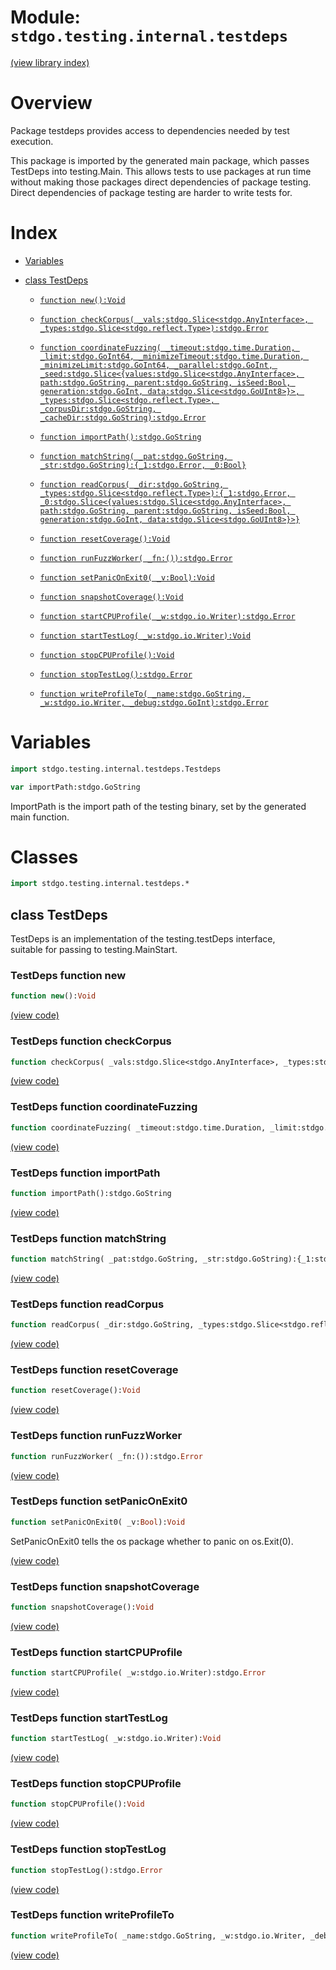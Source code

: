 # Module: `stdgo.testing.internal.testdeps`

[(view library index)](../../../stdgo.md)


# Overview


Package testdeps provides access to dependencies needed by test execution.  



This package is imported by the generated main package, which passes  
TestDeps into testing.Main. This allows tests to use packages at run time  
without making those packages direct dependencies of package testing.  
Direct dependencies of package testing are harder to write tests for.  



# Index


- [Variables](<#variables>)

- [class TestDeps](<#class-testdeps>)

  - [`function new():Void`](<#testdeps-function-new>)

  - [`function checkCorpus( _vals:stdgo.Slice<stdgo.AnyInterface>, _types:stdgo.Slice<stdgo.reflect.Type>):stdgo.Error`](<#testdeps-function-checkcorpus>)

  - [`function coordinateFuzzing( _timeout:stdgo.time.Duration, _limit:stdgo.GoInt64, _minimizeTimeout:stdgo.time.Duration, _minimizeLimit:stdgo.GoInt64, _parallel:stdgo.GoInt, _seed:stdgo.Slice<{values:stdgo.Slice<stdgo.AnyInterface>, path:stdgo.GoString, parent:stdgo.GoString, isSeed:Bool, generation:stdgo.GoInt, data:stdgo.Slice<stdgo.GoUInt8>}>, _types:stdgo.Slice<stdgo.reflect.Type>, _corpusDir:stdgo.GoString, _cacheDir:stdgo.GoString):stdgo.Error`](<#testdeps-function-coordinatefuzzing>)

  - [`function importPath():stdgo.GoString`](<#testdeps-function-importpath>)

  - [`function matchString( _pat:stdgo.GoString, _str:stdgo.GoString):{_1:stdgo.Error, _0:Bool}`](<#testdeps-function-matchstring>)

  - [`function readCorpus( _dir:stdgo.GoString, _types:stdgo.Slice<stdgo.reflect.Type>):{_1:stdgo.Error, _0:stdgo.Slice<{values:stdgo.Slice<stdgo.AnyInterface>, path:stdgo.GoString, parent:stdgo.GoString, isSeed:Bool, generation:stdgo.GoInt, data:stdgo.Slice<stdgo.GoUInt8>}>}`](<#testdeps-function-readcorpus>)

  - [`function resetCoverage():Void`](<#testdeps-function-resetcoverage>)

  - [`function runFuzzWorker( _fn:()):stdgo.Error`](<#testdeps-function-runfuzzworker>)

  - [`function setPanicOnExit0( _v:Bool):Void`](<#testdeps-function-setpaniconexit0>)

  - [`function snapshotCoverage():Void`](<#testdeps-function-snapshotcoverage>)

  - [`function startCPUProfile( _w:stdgo.io.Writer):stdgo.Error`](<#testdeps-function-startcpuprofile>)

  - [`function startTestLog( _w:stdgo.io.Writer):Void`](<#testdeps-function-starttestlog>)

  - [`function stopCPUProfile():Void`](<#testdeps-function-stopcpuprofile>)

  - [`function stopTestLog():stdgo.Error`](<#testdeps-function-stoptestlog>)

  - [`function writeProfileTo( _name:stdgo.GoString, _w:stdgo.io.Writer, _debug:stdgo.GoInt):stdgo.Error`](<#testdeps-function-writeprofileto>)

# Variables


```haxe
import stdgo.testing.internal.testdeps.Testdeps
```


```haxe
var importPath:stdgo.GoString
```


ImportPath is the import path of the testing binary, set by the generated main function.  



# Classes


```haxe
import stdgo.testing.internal.testdeps.*
```


## class TestDeps


TestDeps is an implementation of the testing.testDeps interface,  
suitable for passing to testing.MainStart.  



### TestDeps function new


```haxe
function new():Void
```





[\(view code\)](<./Testdeps.hx#L51>)


### TestDeps function checkCorpus


```haxe
function checkCorpus( _vals:stdgo.Slice<stdgo.AnyInterface>, _types:stdgo.Slice<stdgo.reflect.Type>):stdgo.Error
```





[\(view code\)](<./Testdeps.hx#L122>)


### TestDeps function coordinateFuzzing


```haxe
function coordinateFuzzing( _timeout:stdgo.time.Duration, _limit:stdgo.GoInt64, _minimizeTimeout:stdgo.time.Duration, _minimizeLimit:stdgo.GoInt64, _parallel:stdgo.GoInt, _seed:stdgo.Slice<{values:stdgo.Slice<stdgo.AnyInterface>, path:stdgo.GoString, parent:stdgo.GoString, isSeed:Bool, generation:stdgo.GoInt, data:stdgo.Slice<stdgo.GoUInt8>}>, _types:stdgo.Slice<stdgo.reflect.Type>, _corpusDir:stdgo.GoString, _cacheDir:stdgo.GoString):stdgo.Error
```





[\(view code\)](<./Testdeps.hx#L128>)


### TestDeps function importPath


```haxe
function importPath():stdgo.GoString
```





[\(view code\)](<./Testdeps.hx#L139>)


### TestDeps function matchString


```haxe
function matchString( _pat:stdgo.GoString, _str:stdgo.GoString):{_1:stdgo.Error, _0:Bool}
```





[\(view code\)](<./Testdeps.hx#L147>)


### TestDeps function readCorpus


```haxe
function readCorpus( _dir:stdgo.GoString, _types:stdgo.Slice<stdgo.reflect.Type>):{_1:stdgo.Error, _0:stdgo.Slice<{values:stdgo.Slice<stdgo.AnyInterface>, path:stdgo.GoString, parent:stdgo.GoString, isSeed:Bool, generation:stdgo.GoInt, data:stdgo.Slice<stdgo.GoUInt8>}>}
```





[\(view code\)](<./Testdeps.hx#L124>)


### TestDeps function resetCoverage


```haxe
function resetCoverage():Void
```





[\(view code\)](<./Testdeps.hx#L120>)


### TestDeps function runFuzzWorker


```haxe
function runFuzzWorker( _fn:()):stdgo.Error
```





[\(view code\)](<./Testdeps.hx#L126>)


### TestDeps function setPanicOnExit0


```haxe
function setPanicOnExit0( _v:Bool):Void
```


SetPanicOnExit0 tells the os package whether to panic on os.Exit\(0\).  



[\(view code\)](<./Testdeps.hx#L133>)


### TestDeps function snapshotCoverage


```haxe
function snapshotCoverage():Void
```





[\(view code\)](<./Testdeps.hx#L118>)


### TestDeps function startCPUProfile


```haxe
function startCPUProfile( _w:stdgo.io.Writer):stdgo.Error
```





[\(view code\)](<./Testdeps.hx#L145>)


### TestDeps function startTestLog


```haxe
function startTestLog( _w:stdgo.io.Writer):Void
```





[\(view code\)](<./Testdeps.hx#L137>)


### TestDeps function stopCPUProfile


```haxe
function stopCPUProfile():Void
```





[\(view code\)](<./Testdeps.hx#L143>)


### TestDeps function stopTestLog


```haxe
function stopTestLog():stdgo.Error
```





[\(view code\)](<./Testdeps.hx#L135>)


### TestDeps function writeProfileTo


```haxe
function writeProfileTo( _name:stdgo.GoString, _w:stdgo.io.Writer, _debug:stdgo.GoInt):stdgo.Error
```





[\(view code\)](<./Testdeps.hx#L141>)


